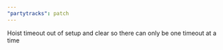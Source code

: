 ```yaml
---
"partytracks": patch
---
```


Hoist timeout out of setup and clear so there can only be one timeout at a time
